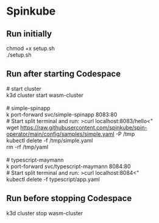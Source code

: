 # Spinkube

## Run initially
chmod +x setup.sh<br>
./setup.sh

## Run after starting Codespace
\# start cluster<br>
k3d cluster start wasm-cluster<br>
<br>
\# simple-spinapp<br>
k port-forward svc/simple-spinapp 8083:80<br>
\# Start split terminal and run: >curl localhost:8083/hello<"<br>
wget https://raw.githubusercontent.com/spinkube/spin-operator/main/config/samples/simple.yaml -P /tmp<br>
kubectl delete -f /tmp/simple.yaml<br>
rm -rf /tmp/yaml<br>
<br>
\# typescript-maymann<br>
k port-forward svc/typescript-maymann 8084:80<br>
\# Start split terminal and run: >curl localhost:8084<"<br>
kubectl delete -f typescript/app.yaml<br>

## Run before stopping Codespace
k3d cluster stop wasm-cluster
